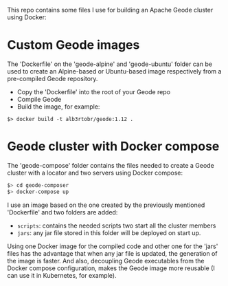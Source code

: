 
This repo contains some files I use for building an Apache Geode cluster using Docker:

# Custom Geode images

The 'Dockerfile' on the 'geode-alpine' and 'geode-ubuntu' folder can be used to create an Alpine-based or Ubuntu-based image respectively from a pre-compiled Geode repository.
* Copy the 'Dockerfile' into the root of your Geode repo
* Compile Geode
* Build the image, for example:
```
$> docker build -t alb3rtobr/geode:1.12 .
```


# Geode cluster with Docker compose

The 'geode-compose' folder contains the files needed to create a Geode cluster with a locator and two servers using Docker compose:

```bash
$> cd geode-composer
$> docker-compose up
```

I use an image based on the one created by the previously mentioned 'Dockerfile' and two folders are added:

* `scripts`: contains the needed scripts two start all the cluster members
* `jars`: any jar file stored in this folder will be deployed on start up.


Using one Docker image for the compiled code and other one for the 'jars' files has the advantage that when any jar file is updated, the generation of the image is faster. And also, decoupling Geode executables from the Docker compose configuration, makes the Geode image more reusable (I can use it in Kubernetes, for example).

